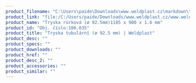 ```yaml
---
product_filename: "C:\Users\paide\Downloads\www.weldplast.cz\markdown\tryska-tubularni-o-925-mm646_pg=6.md"
product_link: "file:/C:/Users/paide/Downloads/www.weldplast.cz/www.weldplast.cz/sk/tryska-tubularni-o-925-mm646_pg=6"
product_name: "Tryska rúrková (ø 92.5mm)1185 x 900 x 1.6 mm"
product_id: "Obj. číslo:106.035"
product_title: "Tryska tubulární (ø 92.5 mm) | Weldplast"
product_desc: ""
product_specs: ""
product_downloads: ""
product_href: ""
product_desc_2: ""
product_accessories: ""
product_similar: ""
---
```

